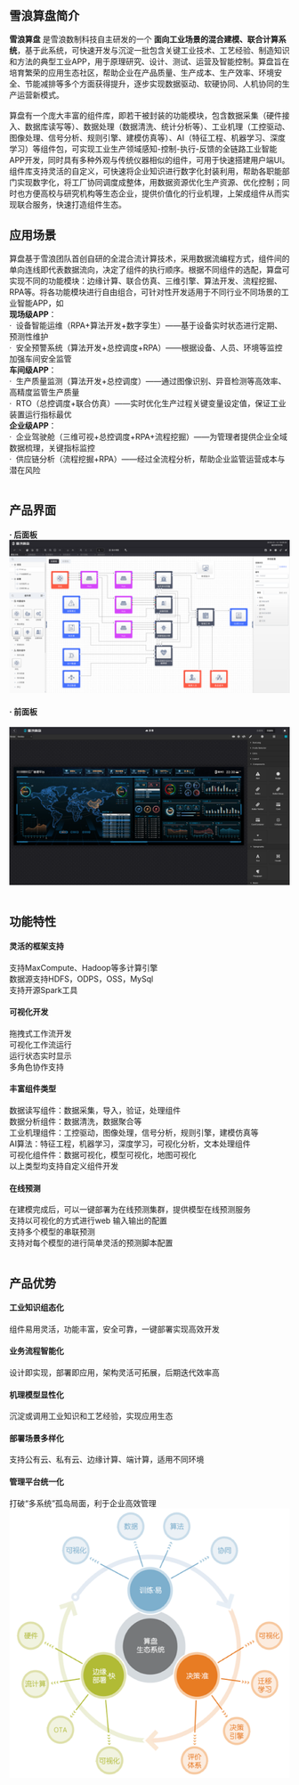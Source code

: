 ## 
## 雪浪算盘简介
**雪浪算盘** 是雪浪数制科技自主研发的一个 **面向工业场景的混合建模、联合计算系统**，基于此系统，可快速开发与沉淀一批包含关键工业技术、工艺经验、制造知识和方法的典型工业APP，用于原理研究、设计、测试、运营及智能控制。算盘旨在培育繁荣的应用生态社区，帮助企业在产品质量、生产成本、生产效率、环境安全、节能减排等多个方面获得提升，逐步实现数据驱动、软硬协同、人机协同的生产运营新模式。<br />
<br />算盘有一个庞大丰富的组件库，即若干被封装的功能模块，包含数据采集（硬件接入、数据库读写等）、数据处理（数据清洗、统计分析等）、工业机理（工控驱动、图像处理、信号分析、规则引擎、建模仿真等）、AI（特征工程、机器学习、深度学习）等组件包，可实现工业生产领域感知-控制-执行-反馈的全链路工业智能APP开发，同时具有多种外观与传统仪器相似的组件，可用于快速搭建用户端UI。组件库支持灵活的自定义，可快速将企业知识进行数字化封装利用，帮助各职能部门实现数字化，将工厂协同调度成整体，用数据资源优化生产资源、优化控制；同时也方便高校与研究机构等生态企业，提供价值化的行业机理，上架成组件从而实现联合服务，快速打造组件生态。

## 应用场景
算盘基于雪浪团队首创自研的全混合流计算技术，采用数据流编程方式，组件间的单向连线即代表数据流向，决定了组件的执行顺序。根据不同组件的选配，算盘可实现不同的功能模块：边缘计算、联合仿真、三维引擎、算法开发、流程挖掘、RPA等。将各功能模块进行自由组合，可针对性开发适用于不同行业不同场景的工业智能APP，如<br />**现场级APP**：<br />·  设备智能运维（RPA+算法开发+数字孪生）——基于设备实时状态进行定期、预测性维护<br />·  安全预警系统（算法开发+总控调度+RPA）——根据设备、人员、环境等监控加强车间安全监管<br />**车间级APP**：<br />·  生产质量监测（算法开发+总控调度）——通过图像识别、异音检测等高效率、高精度监管生产质量<br />·  RTO（总控调度+联合仿真）——实时优化生产过程关键变量设定值，保证工业装置运行指标最优<br />**企业级APP**：<br />·  企业驾驶舱（三维可视+总控调度+RPA+流程挖掘）——为管理者提供企业全域数据梳理，关键指标监控<br />·  供应链分析（流程挖掘+RPA）——经过全流程分析，帮助企业监管运营成本与潜在风险<br />
<br />

## 产品界面
#### · 后面板![](./img/1567584543928-5b6da7cb-b42c-4174-bee3-bcd5fb4a4e4a.png#align=left&display=inline&height=1050&margin=%5Bobject%20Object%5D&originHeight=1050&originWidth=1920&size=0&status=done&style=none&width=1920)
#### · 前面板
![](./img/1567585345390-660f771f-6ff1-46aa-873a-fdc42dbffff5.png#align=left&display=inline&height=868&margin=%5Bobject%20Object%5D&originHeight=868&originWidth=1543&size=0&status=done&style=none&width=1543)<br />
<br />

## 功能特性
#### 灵活的框架支持
支持MaxCompute、Hadoop等多计算引擎<br />数据源支持HDFS，ODPS，OSS，MySql<br />支持开源Spark工具
#### 可视化开发
拖拽式工作流开发<br />可视化工作流运行<br />运行状态实时显示<br />多角色协作支持
#### 丰富组件类型
数据读写组件：数据采集，导入，验证，处理组件<br />数据分析组件：数据清洗，数据聚合等<br />工业机理组件：工控驱动，图像处理，信号分析，规则引擎，建模仿真等<br />AI算法：特征工程，机器学习，深度学习，可视化分析，文本处理组件<br />可视化组件件：数据可视化，模型可视化，地图可视化<br />以上类型均支持自定义组件开发
#### 在线预测
在建模完成后，可以一键部署为在线预测集群，提供模型在线预测服务<br />支持以可视化的方式进行web 输入输出的配置<br />支持多个模型的串联预测<br />支持对每个模型的进行简单灵活的预测脚本配置<br />
<br />

## 产品优势
#### 工业知识组态化
组件易用灵活，功能丰富，安全可靠，一键部署实现高效开发
#### 业务流程智能化
设计即实现，部署即应用，架构灵活可拓展，后期迭代效率高
#### 机理模型显性化
沉淀或调用工业知识和工艺经验，实现应用生态
#### 部署场景多样化
支持公有云、私有云、边缘计算、端计算，适用不同环境
#### 管理平台统一化
打破“多系统”孤岛局面，利于企业高效管理<br />![image.png](./img/1567948720045-474495b9-1262-4d5f-bb19-545b11c0c638.png#align=left&display=inline&height=593&margin=%5Bobject%20Object%5D&name=image.png&originHeight=593&originWidth=617&size=155195&status=done&style=none&width=617)
